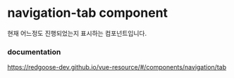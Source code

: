 # navigation-tab component

현재 어느정도 진행되었는지 표시하는 컴포넌트입니다.

### documentation

https://redgoose-dev.github.io/vue-resource/#/components/navigation/tab
